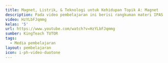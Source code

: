 ```yaml
---
title: Magnet, Listrik, & Teknologi untuk Kehidupan Topik A: Magnet
description: Pada video pembelajaran ini berisi rangkuman materi IPAS ''Magnet, Listrik, & Teknologi untuk Kehidupan" Topik A: Apa dan Untuk Apa Magnet Diciptakan?
video: HzYLbFJqmmg
kelas: '5'
url: https://www.youtube.com/watch?v=HzYLbFJqmmg
sumber: KingTeach TUTOR
tags:
  - Media pembelajaran
layout: pembelajaran
icon: i-ph-video-duotone
---
```

